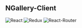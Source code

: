 ## NGallery-Client
![React](https://camo.githubusercontent.com/aa1a90473e82b96ff3b11559cd4b55d50714f06c/68747470733a2f2f7261776769742e636f6d2f616c65656e34322f6261646765732f6d61737465722f7372632f72656163742e737667)
![Redux](https://camo.githubusercontent.com/f763782a28d7a14ce28f8721367002b824be4540/68747470733a2f2f7261776769742e636f6d2f616c65656e34322f6261646765732f6d61737465722f7372632f72656475782e737667)
![React-Router](https://camo.githubusercontent.com/8394aa1dba36afebc3cffceb4f016da9f68281e1/68747470733a2f2f7261776769742e636f6d2f616c65656e34322f6261646765732f6d61737465722f7372632f726f757465722e737667)

